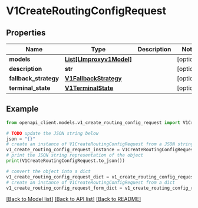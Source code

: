 # V1CreateRoutingConfigRequest


## Properties

Name | Type | Description | Notes
------------ | ------------- | ------------- | -------------
**models** | [**List[Llmproxyv1Model]**](Llmproxyv1Model.md) |  | [optional] 
**description** | **str** |  | [optional] 
**fallback_strategy** | [**V1FallbackStrategy**](V1FallbackStrategy.md) |  | [optional] 
**terminal_state** | [**V1TerminalState**](V1TerminalState.md) |  | [optional] 

## Example

```python
from openapi_client.models.v1_create_routing_config_request import V1CreateRoutingConfigRequest

# TODO update the JSON string below
json = "{}"
# create an instance of V1CreateRoutingConfigRequest from a JSON string
v1_create_routing_config_request_instance = V1CreateRoutingConfigRequest.from_json(json)
# print the JSON string representation of the object
print(V1CreateRoutingConfigRequest.to_json())

# convert the object into a dict
v1_create_routing_config_request_dict = v1_create_routing_config_request_instance.to_dict()
# create an instance of V1CreateRoutingConfigRequest from a dict
v1_create_routing_config_request_form_dict = v1_create_routing_config_request.from_dict(v1_create_routing_config_request_dict)
```
[[Back to Model list]](../README.md#documentation-for-models) [[Back to API list]](../README.md#documentation-for-api-endpoints) [[Back to README]](../README.md)


